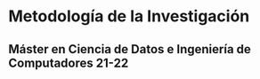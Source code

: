 # Metodología de la Investigación

## Máster en Ciencia de Datos e Ingeniería de Computadores 21-22
